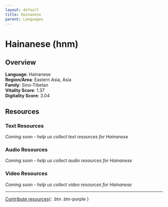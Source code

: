 ```yaml
---
layout: default
title: Hainanese
parent: Languages
---
```


# Hainanese (hnm)

## Overview

**Language**: Hainanese  
**Region/Area**: Eastern Asia, Asia  
**Family**: Sino-Tibetan  
**Vitality Score**: 1.37  
**Digitality Score**: 3.04  

## Resources

### Text Resources
*Coming soon - help us collect text resources for Hainanese*

### Audio Resources
*Coming soon - help us collect audio resources for Hainanese*

### Video Resources
*Coming soon - help us collect video resources for Hainanese*

---

[Contribute resources](https://fairtrain.github.io/){: .btn .btn-purple }
